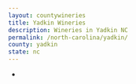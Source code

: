 ```yaml
---
layout: countywineries
title: Yadkin Wineries
description: Wineries in Yadkin NC
permalink: /north-carolina/yadkin/
county: yadkin
state: nc
---
```

-
